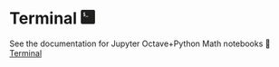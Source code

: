 # Terminal <img src="docs/_media/terminal.png" alt="drawing" width="25"/>
See the documentation for Jupyter Octave+Python Math notebooks :link: [Terminal](docs/Studies/Services/JupyterOctavePythonMath/Other/Terminal.md) 